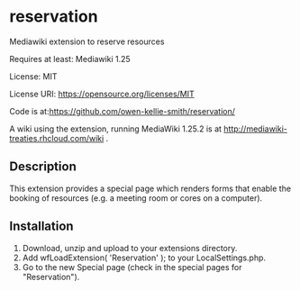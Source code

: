 # reservation
Mediawiki extension to reserve resources

Requires at least: Mediawiki 1.25

License: MIT

License URI: https://opensource.org/licenses/MIT 

Code is at:https://github.com/owen-kellie-smith/reservation/

A wiki using the extension, running MediaWiki 1.25.2 is at http://mediawiki-treaties.rhcloud.com/wiki .

## Description 

This extension provides a special page which renders forms that enable the booking of resources (e.g. a meeting room or cores on a computer).

## Installation

1. Download, unzip and upload to your extensions directory.  
1. Add  wfLoadExtension( 'Reservation' );   to your LocalSettings.php.
1. Go to the new Special page (check in the special pages for "Reservation").



